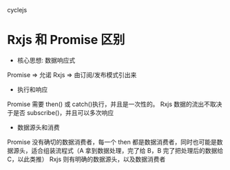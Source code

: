 cyclejs

# Rxjs 和 Promise 区别

- 核心思想: 数据响应式

Promise => 允诺
Rxjs => 由订阅/发布模式引出来

- 执行和响应

Promise 需要 then() 或 catch()执行，并且是一次性的。
Rxjs 数据的流出不取决于是否 subscribe()，并且可以多次响应

- 数据源头和消费

Promise 没有确切的数据消费者，每一个 then 都是数据消费者，同时也可能是数据源头，适合组装流程式（A 拿到数据处理，完了给 B，B 完了把处理后的数据给 C，以此类推）
Rxjs 则有明确的数据源头，以及数据消费者
